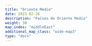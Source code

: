 ```yaml
---
title: "Oriente Medio"
date: 2023-02-26
description: "Países de Oriente Medio"
weight: 30
map_index: "middleEast"
additional_map_class: "wide-map3"
type: "docs"
---
```

